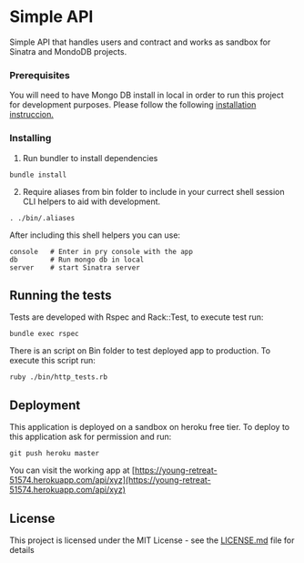 # Simple API

Simple API that handles users and contract and works as sandbox for Sinatra and MondoDB projects.

### Prerequisites

You will need to have Mongo DB install in local in order to run this project for development purposes. Please follow the following [installation instruccion.](https://docs.mongodb.com/manual/installation/)

### Installing

1) Run bundler to install dependencies

```
bundle install
```

2) Require aliases from bin folder to include in your currect shell session CLI helpers to aid with development.

```
. ./bin/.aliases
```

After including this shell helpers you can use:

```
console   # Enter in pry console with the app
db        # Run mongo db in local
server    # start Sinatra server
```

## Running the tests

Tests are developed with Rspec and Rack::Test, to execute test run:

```
bundle exec rspec
```

There is an script on Bin folder to test deployed app to production. To execute this script run:

```
ruby ./bin/http_tests.rb
```

## Deployment

This application is deployed on a sandbox on heroku free tier. To deploy to this application ask for permission and run:

```
git push heroku master
```

You can visit the working app at [https://young-retreat-51574.herokuapp.com/api/xyz](https://young-retreat-51574.herokuapp.com/api/xyz)

## License

This project is licensed under the MIT License - see the [LICENSE.md](LICENSE.md) file for details
